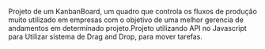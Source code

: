 Projeto de um KanbanBoard, um quadro que controla os fluxos de produção muito utilizado em empresas com o objetivo de uma melhor gerencia de andamentos em determinado projeto.Projeto utilizando API no Javascript para Utilizar sistema de Drag and Drop, para mover tarefas.